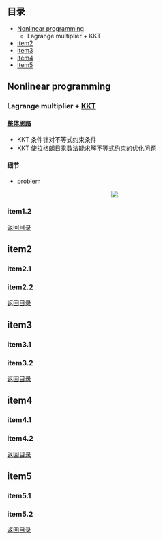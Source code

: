 ## <span id="jump0">目录<span>
  
  * [Nonlinear programming](#jump1)
    * Lagrange multiplier + KKT
  * [item2](#jump2)
  * [item3](#jump3)
  * [item4](#jump4)
  * [item5](#jump5)

## <span id="jump1">Nonlinear programming<span>

  ### Lagrange multiplier + [KKT](https://en.wikipedia.org/wiki/Karush%E2%80%93Kuhn%E2%80%93Tucker_conditions)
  
  #### [整体思路](https://www.cnblogs.com/maybe2030/p/4946256.html)
  
  * KKT 条件针对不等式约束条件
  * KKT 使拉格朗日乘数法能求解不等式约束的优化问题

  #### 细节
  
  * problem

<p align="center">
  <img src="https://latex.codecogs.com/png.image?\dpi{110}&space;min&space;f\left&space;(&space;x&space;\right&space;)">
<p>
 
  ### item1.2
  
[返回目录](#jump0)


## <span id="jump2">item2<span>
  
  ### item2.1
 
  ### item2.2
  
 
[返回目录](#jump0)

## <span id="jump3">item3<span>
  
  ### item3.1
 
  ### item3.2

[返回目录](#jump0)

## <span id="jump4">item4<span>
  
  ### item4.1
 
  ### item4.2

[返回目录](#jump0)


## <span id="jump5">item5<span>
  
  ### item5.1
 
  ### item5.2
  
[返回目录](#jump0)
